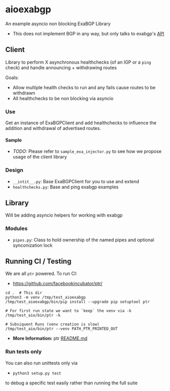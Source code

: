 # aioexabgp

An example asyncio non blocking ExaBGP Library

- This does not implement BGP in any way, but only talks to exabgp's [API](https://github.com/Exa-Networks/exabgp/wiki/Controlling-ExaBGP-:-interacting-from-the-API)

## Client

Library to perform X asynchronous healthchecks (of an IGP or a `ping` check)
and handle announcing + withdrawing routes

Goals:

- Allow multiple health checks to run and any fails cause routes to be withdrawn
- All healthchecks to be non blocking via asyncio

### Use

Get an instance of ExaBGPClient and add healthchecks to
influence the addition and withdrawal of advertised routes.

#### Sample

- *TODO:* Please refer to `sample_exa_injector.py` to see how we propose usage of the client library

### Design

- `__intit__.py`: Base ExaBGPClient for you to use and extend
- `healthchecks.py`: Base and ping exabgp examples

## Library

Will be adding asyncio helpers for working with exabgp

### Modules

- `pipes.py`: Class to hold ownership of the named pipes and optional synconization lock

## Running CI / Testing

We are all `ptr` powered. To run CI:

- https://github.com/facebookincubator/ptr/

```shell
cd .  # This dir
python3 -m venv /tmp/test_aioexabgp
/tmp/test_aioexabgp/bin/pip install --upgrade pip setuptool ptr

# For first run state we want to `keep` the venv via -k
/tmp/test_aio/bin/ptr -k

# Subsiquent Runs (venv creation is slow)
/tmp/test_aio/bin/ptr --venv PATH_PTR_PRINTED_OUT
```

- **More Information:** ptr [README.md](https://github.com/facebookincubator/ptr/blob/master/README.md)

### Run tests only

You can also run unittests only via

- `python3 setup.py test`

to debug a specific test easily rather than running the full suite

